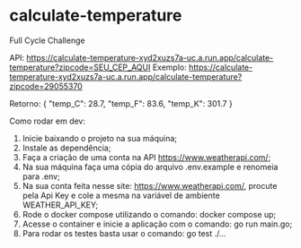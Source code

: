 # calculate-temperature
Full Cycle Challenge

API:  https://calculate-temperature-xyd2xuzs7a-uc.a.run.app/calculate-temperature?zipcode=SEU_CEP_AQUI
Exemplo:   https://calculate-temperature-xyd2xuzs7a-uc.a.run.app/calculate-temperature?zipcode=29055370

Retorno:
{
    "temp_C": 28.7,
    "temp_F": 83.6,
    "temp_K": 301.7
}


Como rodar em dev:
1. Inicie baixando o projeto na sua máquina;
2. Instale as dependência;
3. Faça a criação de uma conta na API https://www.weatherapi.com/;
4. Na sua máquina faça uma cópia do arquivo .env.example e renomeia para .env;
5. Na sua conta feita nesse site: https://www.weatherapi.com/, procute pela Api Key e cole a mesma na variável de ambiente WEATHER_API_KEY;
6. Rode o docker compose utilizando o comando: docker compose up;
7. Acesse o container e inicie a aplicação com o comando: go run main.go;
8. Para rodar os testes basta usar o comando: go test ./...
